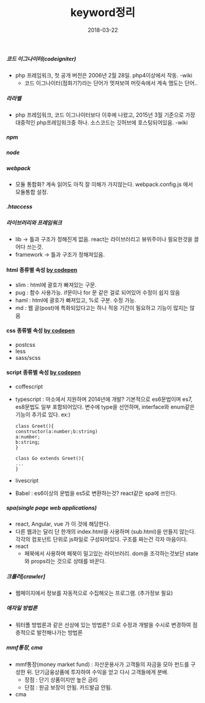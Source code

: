 ﻿---
layout: post
title:  "keyword정리"
date:  2018-03-22
categories: explanation
tags: etc
---

##### 코드 이그나이터(codeigniter)
- php 프레임워크, 첫 공개 버전은 2006년 2월 28일. php4이상에서 작동. -wiki
  - 코드 이그나이터(점화기?)라는 단어가 멋져보여 머릿속에서 계속 맴도는 단어.. 

##### 라라벨 
- php 프레임워크, 코드 이그나이터보다 이후에 나왔고, 2015년 3월 기준으로 가장 대중적인 php프레임워크중 하나. 소스코드는 깃허브에 호스팅되어있음. -wiki

##### npm


##### node


##### webpack 
- 모듈 통합화? 계속 읽어도 아직 잘 이해가 가지않는다. webpack.config.js 에서 모듈통합 설정.

##### .htaccess


##### 라이브러리와 프레임워크
- lib -> 틀과 구조가 정해진게 없음. react는 라이브러리고 뷰위주이나 필요한것을 끌어다 쓰는것. 
- framework -> 틀과 구조가 정해져있음. 

#### html 종류별 속성 [by codepen](https://codepen.io/pen/)
- slim : html에 괄호가 빠져있는 구문.
- pug : 함수 사용가능. if문이나 for 문 같은 걸로 되어있어 수정이 쉽지 않음
- haml : html에 괄호가 빠져있고, %로 구분. 수정 가능.
- md : 웹 글(post)에 특화되있다고는 하나 적응 기간이 필요하고 기능이 많지는 않음

#### css 종류별 속성 [by codepen](https://codepen.io/pen/)
- postcss 
- less
- sass/scss

#### script 종류별 속성 [by codepen](https://codepen.io/pen/)
- coffescript
- typescript : 마소에서 지원하며 2014년에 개발? 기본적으로 es6문법이며 es7, es8문법도 일부 포함되어있다. 변수에 type을 선언하며, interface와 enum같은 기능이 추가로 있다. 
ex:)

    ```
    class Greet(){
    constructor(a:number;b:string)
    a:number;
    b:string;
    }

    class Go extends Greet(){
    ...
    }
    ```

- livescript 
- Babel : es6이상의 문법을 es5로 변환하는것? react같은 spa에 쓰인다. 

##### spa(single page web applications)
- react, Angular, vue 가 이 것에 해당한다.  
- 다른 웹과는 달리 단 한개의 index.html을 사용하며 (sub.html)을 만들지 않는다. 각각의 컴포넌트 단위로 js파일로 구성되어있다. 구조를 짜는건 각자 마음이다.
- react 
  - 페북에서 사용하며 페북이 밀고있는 라이브러리. dom을 조각하는것보단 state와 props라는 것으로 상태를 바꾼다. 

##### 크롤러[crawler]
- 웹페이지에서 정보를 자동적으로 수집해오는 프로그램. (추가정보 필요)

##### 애자일 방법론
- 워터폴 방법론과 같은 선상에 있는 방법론? 으로 수정과 개발을 수시로 변경하여 점층적으로 발전해나가는 방법론

##### mmf통장, cma
- mmf통장(money market fund) : 자산운용사가 고객들의 자금을 모아 펀드를 구성한 뒤. 단기금융상품에 투자하여 수익을 얻고 다시 고객들에게 분배. 
  - 장점 : 단기 상품이지만 높은 금리
  - 단점 : 원금 보장이 안됨. 카드발급 안됨.
- cma 